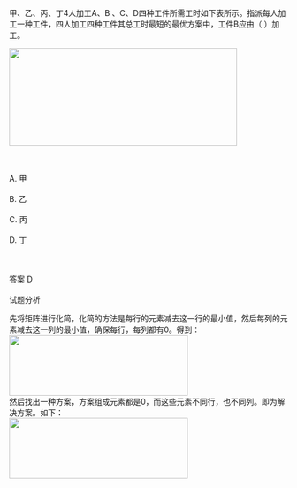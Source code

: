 <div class="detail lh2"><p>
甲、乙、丙、丁4人加工A、B 、C、D四种工件所需工时如下表所示。指派每人加工一种工件，四人加工四种工件其总工时最短的最优方案中，工件B应由（  ）加工。</p>
<p>
<img alt="" src="https://lstatic.xisaiwang.com/tiku/uploadfiles/2016-03/cfd5b4874e3c4c20a8984ff1e14da341_.png" style="width: 412px; height: 177px;"/></p><br/><br/>A. 甲<br/><br/>B. 乙<br/><br/>C. 丙<br/><br/>D. 丁<br/><br/><br/><br/>答案 D<br/><br/>试题分析<br/><p>先将矩阵进行化简，化简的方法是每行的元素减去这一行的最小值，然后每列的元素减去这一列的最小值，确保每行，每列都有0。得到：<br/>
<img alt="" src="https://lstatic.xisaiwang.com/tiku/uploadfiles/2015-11/c43642ccaf0c4be7ae75abf01966e14f_.png" style="width: 323px; height: 110px;"/><br/>
然后找出一种方案，方案组成元素都是0，而这些元素不同行，也不同列。即为解决方案。如下：<br/>
<img alt="" src="https://lstatic.xisaiwang.com/tiku/uploadfiles/2015-11/c13a2b804d6043068534eb0ffab9f066_.png" style="width: 323px; height: 110px;"/><br/></p></div>